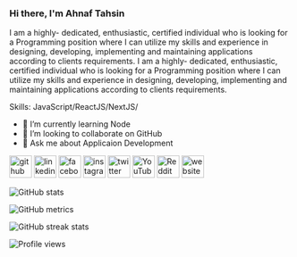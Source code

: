 ### Hi there, I&apos;m Ahnaf Tahsin

<!-- #### I am Front-end Developer. -->
I am a highly- dedicated, enthusiastic, certified individual who is looking for a Programming position where I can utilize my skills and experience in designing, developing, implementing and maintaining applications according to clients requirements. I am a highly- dedicated, enthusiastic, certified individual who is looking for a Programming position where I can utilize my skills and experience in designing, developing, implementing and maintaining applications according to clients requirements.

Skills:  JavaScript/ReactJS/NextJS/

- 🌱 I’m currently learning Node
- 👯 I’m looking to collaborate on GitHub 
- 💬 Ask me about Applicaion Development 


[<img src='https://cdn.jsdelivr.net/npm/simple-icons@3.0.1/icons/github.svg' alt='github' height='40'>](https://github.com/codertahsin)  [<img src='https://cdn.jsdelivr.net/npm/simple-icons@3.0.1/icons/linkedin.svg' alt='linkedin' height='40'>](https://www.linkedin.com/in/ahnaftahsin/)  [<img src='https://cdn.jsdelivr.net/npm/simple-icons@3.0.1/icons/facebook.svg' alt='facebook' height='40'>](https://www.facebook.com/codertahsin)  [<img src='https://cdn.jsdelivr.net/npm/simple-icons@3.0.1/icons/instagram.svg' alt='instagram' height='40'>](https://www.instagram.com/lammposter_vot/)  [<img src='https://cdn.jsdelivr.net/npm/simple-icons@3.0.1/icons/twitter.svg' alt='twitter' height='40'>](https://twitter.com/sada_kagoj)  [<img src='https://cdn.jsdelivr.net/npm/simple-icons@3.0.1/icons/youtube.svg' alt='YouTube' height='40'>](https://www.youtube.com/channel/HabluCoder)  [<img src='https://cdn.jsdelivr.net/npm/simple-icons@3.0.1/icons/reddit.svg' alt='Reddit' height='40'>](https://www.reddit.com/user/ahnaf_tahsin)  [<img src='https://cdn.jsdelivr.net/npm/simple-icons@3.0.1/icons/icloud.svg' alt='website' height='40'>](https://dev-ahnaftahsin.pantheonsite.io)  

![GitHub stats](https://github-readme-stats.vercel.app/api?username=codertahsin&show_icons=true)  

![GitHub metrics](https://metrics.lecoq.io/codertahsin)  

![GitHub streak stats](https://github-readme-streak-stats.herokuapp.com/?user=codertahsin)  

![Profile views](https://gpvc.arturio.dev/codertahsin)  
